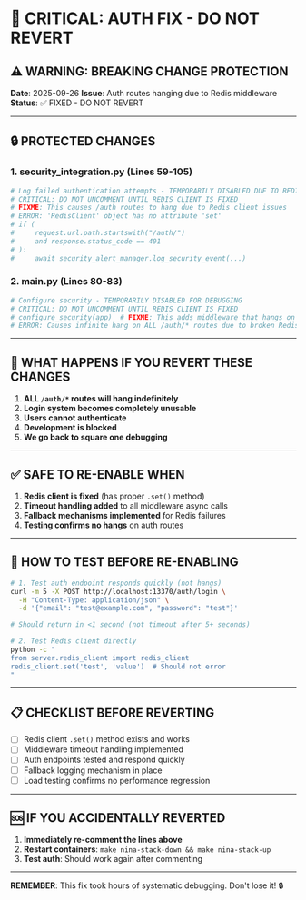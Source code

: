 # 🚨 CRITICAL: AUTH FIX - DO NOT REVERT

## ⚠️ WARNING: BREAKING CHANGE PROTECTION

**Date**: 2025-09-26
**Issue**: Auth routes hanging due to Redis middleware
**Status**: ✅ FIXED - DO NOT REVERT

---

## 🔒 PROTECTED CHANGES

### 1. security_integration.py (Lines 59-105)
```python
# Log failed authentication attempts - TEMPORARILY DISABLED DUE TO REDIS HANG
# CRITICAL: DO NOT UNCOMMENT UNTIL REDIS CLIENT IS FIXED
# FIXME: This causes /auth routes to hang due to Redis client issues
# ERROR: 'RedisClient' object has no attribute 'set'
# if (
#     request.url.path.startswith("/auth/")
#     and response.status_code == 401
# ):
#     await security_alert_manager.log_security_event(...)
```

### 2. main.py (Lines 80-83)
```python
# Configure security - TEMPORARILY DISABLED FOR DEBUGGING
# CRITICAL: DO NOT UNCOMMENT UNTIL REDIS CLIENT IS FIXED
# configure_security(app)  # FIXME: This adds middleware that hangs on /auth routes due to Redis issues
# ERROR: Causes infinite hang on ALL /auth/* routes due to broken Redis calls
```

---

## 🚨 WHAT HAPPENS IF YOU REVERT THESE CHANGES

1. **ALL `/auth/*` routes will hang indefinitely**
2. **Login system becomes completely unusable**
3. **Users cannot authenticate**
4. **Development is blocked**
5. **We go back to square one debugging**

---

## ✅ SAFE TO RE-ENABLE WHEN

1. **Redis client is fixed** (has proper `.set()` method)
2. **Timeout handling added** to all middleware async calls
3. **Fallback mechanisms implemented** for Redis failures
4. **Testing confirms no hangs** on auth routes

---

## 🧪 HOW TO TEST BEFORE RE-ENABLING

```bash
# 1. Test auth endpoint responds quickly (not hangs)
curl -m 5 -X POST http://localhost:13370/auth/login \
  -H "Content-Type: application/json" \
  -d '{"email": "test@example.com", "password": "test"}'

# Should return in <1 second (not timeout after 5+ seconds)

# 2. Test Redis client directly
python -c "
from server.redis_client import redis_client
redis_client.set('test', 'value')  # Should not error
"
```

---

## 📋 CHECKLIST BEFORE REVERTING

- [ ] Redis client `.set()` method exists and works
- [ ] Middleware timeout handling implemented
- [ ] Auth endpoints tested and respond quickly
- [ ] Fallback logging mechanism in place
- [ ] Load testing confirms no performance regression

---

## 🆘 IF YOU ACCIDENTALLY REVERTED

1. **Immediately re-comment the lines above**
2. **Restart containers**: `make nina-stack-down && make nina-stack-up`
3. **Test auth**: Should work again after commenting

---

**REMEMBER**: This fix took hours of systematic debugging. Don't lose it! 🔒

